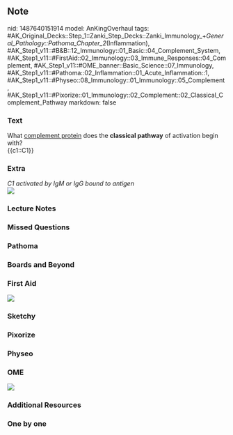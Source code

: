## Note
nid: 1487640151914
model: AnKingOverhaul
tags: #AK_Original_Decks::Step_1::Zanki_Step_Decks::Zanki_Immunology_+_General_Pathology::Pathoma_Chapter_2_(Inflammation), #AK_Step1_v11::#B&B::12_Immunology::01_Basic::04_Complement_System, #AK_Step1_v11::#FirstAid::02_Immunology::03_Immune_Responses::04_Complement, #AK_Step1_v11::#OME_banner::Basic_Science::07_Immunology, #AK_Step1_v11::#Pathoma::02_Inflammation::01_Acute_Inflammation::1, #AK_Step1_v11::#Physeo::08_Immunology::01_Immunology::05_Complement, #AK_Step1_v11::#Pixorize::01_Immunology::02_Complement::02_Classical_Complement_Pathway
markdown: false

### Text
<div>
  <div>
    What <u>complement protein</u> does the <b>classical
    pathway</b> of activation begin with?
  </div>
  <div>
    {{c1::C1}}
  </div>
</div>

### Extra
<div>
  <i>C1 activated by IgM or IgG bound to antigen</i>
</div>
<div><img src="paste-515353125847412.jpg"></div>

### Lecture Notes


### Missed Questions


### Pathoma


### Boards and Beyond


### First Aid
<img src="tmpuRAVva.png">

### Sketchy


### Pixorize


### Physeo


### OME
<div class="ome-widget">
  <a href=
  "https://onlinemeded.org/spa/immunology?ref=anki"><img src=
  "_OME_AnkiFlashcards_Topic_6.png"></a>
</div>

### Additional Resources


### One by one

